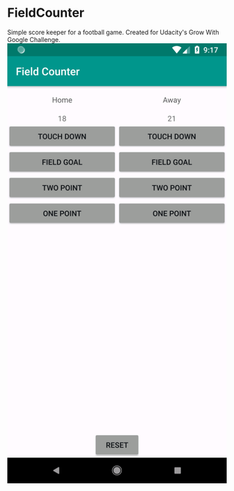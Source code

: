 # FieldCounter
Simple score keeper for a football game. Created for Udacity's Grow With Google Challenge.
![Screenshot](https://github.com/nixc0/FieldCounter/blob/master/Screenshot_1526951877.png)

